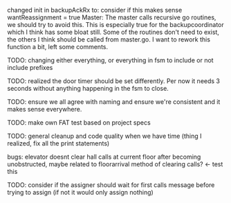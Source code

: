 changed init in backupAckRx to: consider if this makes sense
wantReassignment = true
Master:
The master calls recursive go routines, we should try to avoid this. This is especially true for the backupcoordinator which I think has some bloat still. Some of the routines don't need to exist, the others I think should be called from master.go. I want to rework this function a bit, left some comments.

TODO: changing either everything, or everything in fsm to include or not include prefixes

TODO: realized the door timer should be set differently. Per now it needs 3 seconds without anything happening in the fsm to close. 

TODO: ensure we all agree with naming and ensure we're consistent and it makes sense everywhere.

TODO: make own FAT test based on project specs

TODO: general cleanup and code quality when we have time (thing I realized, fix all the print statements)

bugs: 
elevator doesnt clear hall calls at current floor after becoming unobstructed, maybe related to floorarrival method of clearing calls? <- test this

TODO: consider if the assigner should wait for first calls message before trying to assign (if not it would only assign nothing)
